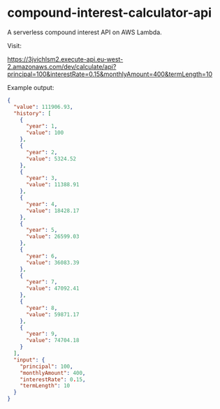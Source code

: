 # compound-interest-calculator-api

A serverless compound interest API on AWS Lambda.

Visit:

https://3jvichlsm2.execute-api.eu-west-2.amazonaws.com/dev/calculate/api?principal=100&interestRate=0.15&monthlyAmount=400&termLength=10

Example output:

```json
{
  "value": 111906.93,
  "history": [
    {
      "year": 1,
      "value": 100
    },
    {
      "year": 2,
      "value": 5324.52
    },
    {
      "year": 3,
      "value": 11388.91
    },
    {
      "year": 4,
      "value": 18428.17
    },
    {
      "year": 5,
      "value": 26599.03
    },
    {
      "year": 6,
      "value": 36083.39
    },
    {
      "year": 7,
      "value": 47092.41
    },
    {
      "year": 8,
      "value": 59871.17
    },
    {
      "year": 9,
      "value": 74704.18
    }
  ],
  "input": {
    "principal": 100,
    "monthlyAmount": 400,
    "interestRate": 0.15,
    "termLength": 10
  }
}
```